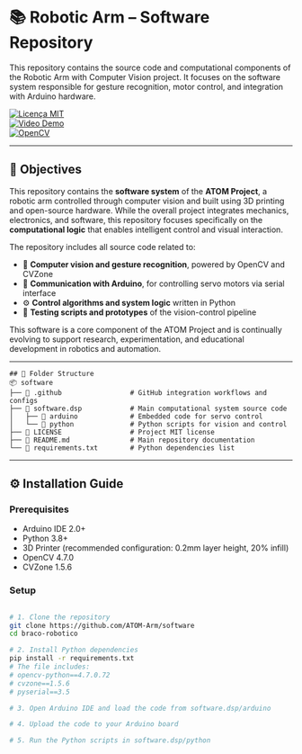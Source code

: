 # 📚 Robotic Arm – Software Repository

This repository contains the source code and computational components of the Robotic Arm with Computer Vision project. It focuses on the software system responsible for gesture recognition, motor control, and integration with Arduino hardware.

[![Licença MIT](https://img.shields.io/badge/license-MIT-green)](LICENSE)  
[![Video Demo](https://img.shields.io/badge/YouTube-Demonstração-red)](https://youtu.be/4t1daCFQ1OE)  
[![OpenCV](https://img.shields.io/badge/OpenCV-4.7.0-blue)](https://opencv.org)

---

## 🎯 Objectives

This repository contains the **software system** of the **ATOM Project**, a robotic arm controlled through computer vision and built using 3D printing and open-source hardware. While the overall project integrates mechanics, electronics, and software, this repository focuses specifically on the **computational logic** that enables intelligent control and visual interaction.

The repository includes all source code related to:

- 🧠 **Computer vision and gesture recognition**, powered by OpenCV and CVZone
- 📡 **Communication with Arduino**, for controlling servo motors via serial interface
- ⚙️ **Control algorithms and system logic** written in Python
- 🧪 **Testing scripts and prototypes** of the vision-control pipeline

This software is a core component of the ATOM Project and is continually evolving to support research, experimentation, and educational development in robotics and automation.

---

```
## 📂 Folder Structure
📦 software
├── 📂 .github                 # GitHub integration workflows and configs
├── 📂 software.dsp            # Main computational system source code
│   ├── 📂 arduino             # Embedded code for servo control
│   └── 📂 python              # Python scripts for vision and control
├── 📄 LICENSE                 # Project MIT license
├── 📄 README.md               # Main repository documentation
└── 📄 requirements.txt        # Python dependencies list
```

---

## ⚙️ Installation Guide

### Prerequisites

- Arduino IDE 2.0+
- Python 3.8+
- 3D Printer (recommended configuration: 0.2mm layer height, 20% infill)
- OpenCV 4.7.0
- CVZone 1.5.6

### Setup

```bash

# 1. Clone the repository
git clone https://github.com/ATOM-Arm/software
cd braco-robotico

# 2. Install Python dependencies
pip install -r requirements.txt
# The file includes:
# opencv-python==4.7.0.72
# cvzone==1.5.6
# pyserial==3.5

# 3. Open Arduino IDE and load the code from software.dsp/arduino

# 4. Upload the code to your Arduino board

# 5. Run the Python scripts in software.dsp/python

```
